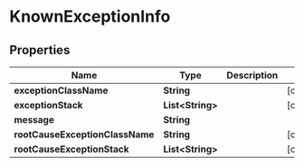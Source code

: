 

# KnownExceptionInfo


## Properties

| Name | Type | Description | Notes |
|------------ | ------------- | ------------- | -------------|
|**exceptionClassName** | **String** |  |  [optional] |
|**exceptionStack** | **List&lt;String&gt;** |  |  [optional] |
|**message** | **String** |  |  |
|**rootCauseExceptionClassName** | **String** |  |  [optional] |
|**rootCauseExceptionStack** | **List&lt;String&gt;** |  |  [optional] |




